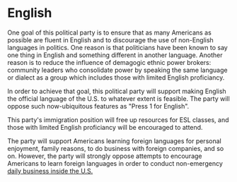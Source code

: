 # English

One goal of this political party is to ensure that as many Americans as possible are fluent in English and to discourage the use of non-English languages in politics. One reason is that politicians have been known to say one thing in English and something different in another language. Another reason is to reduce the influence of demagogic ethnic power brokers: community leaders who consolidate power by speaking the same language or dialect as a group which includes those with limited English proficiancy.

In order to achieve that goal, this political party will support making English the official language of the U.S. to whatever extent is feasible. The party will oppose such now-ubiquitous features as "Press 1 for English".

This party's immigration position will free up resources for ESL classes, and those with limited English proficiancy will be encouraged to attend.

The party will support Americans learning foreign languages for personal enjoyment, family reasons, to do business with foreign companies, and so on. However, the party will strongly oppose attempts to encourage Americans to learn foreign languages in order to conduct non-emergency [daily business inside the U.S.](http://24ahead.com/blog/archives/007811.html)
